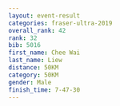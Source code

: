 ```yaml
---
layout: event-result 
categories: fraser-ultra-2019 
overall_rank: 42
rank: 32
bib: 5016
first_name: Chee Wai
last_name: Liew
distance: 50KM
category: 50KM
gender: Male
finish_time: 7-47-30
---
```

